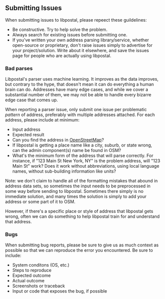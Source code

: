 ## Submitting Issues

When submitting issues to libpostal, please repeect these guildelines:

- Be constructive. Try to help solve the problem.
- Always search for existing issues before submitting one.
- If you've written your own address parsing library/service, whether open-source or proprietary, don't raise issues simply to advertise for your project/solution. Write about it elsewhere, and save the issues page for people who are actually using libpostal.

### Bad parses

Libpostal's parser uses machine learning. It improves as the data improves, but contrary to the hype, that doesn't mean it can do everything a human brain can do. Addresses have many edge cases, and while we cover a substantial number of them, we may not be able to handle every bizarre edge case that comes up.

When reporting a parser issue, only submit one issue per problematic *pattern* of address, preferably with multiple addresses attached. For each address, please include at minimum:

- Input address
- Expected result
- Can you find the address in [OpenStreetMap](https://openstreetmap.org)?
- If libpostal is getting a place name like a city, suburb, or state wrong, can the admin component(s) name be found in OSM?
- What's the minimum form of the address that will parse correctly. For instance, if "123 Main St New York, NY" is the problem address, will "123 Main St" work? Does it work without abbreviations, using local language names, without sub-building information like units?

Note: we don't claim to handle all of the formatting mistakes that abound in address data sets, so sometimes the input needs to be preprocessed in some way before sending to libpostal. Sometimes there simply is no immediate solution, and many times the solution is simply to add your address or some part of it to OSM.

However, if there's a specific place or style of address that libpostal gets wrong, often we can do something to help libpostal train for and understand that address.


### Bugs

When submitting bug reports, please be sure to give us as much context as possible so that we can reproduce the error you encountered. Be sure to include:

- System conditons (OS, etc.)
- Steps to reproduce
- Expected outcome
- Actual outcome
- Screenshots or traceback
- Input or code that exposes the bug, if possible

